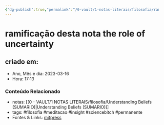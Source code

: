 ```yaml
---
{"dg-publish":true,"permalink":"/0-vault/1-notas-literais/filosofia/ramificacao-desta-nota-the-role-of-uncertainty/","title":"ramificação desta nota the role of uncertainty","tags":["filosofia","meditacao","insight","sciencebitch","permanente"],"dgHomeLink":true,"dgShowLocalGraph":true,"dgShowFileTree":true,"dgEnableSearch":true,"noteIcon":""}
---
```



# ramificação desta nota the role of uncertainty

## criado em: 

- Ano, Mês e dia: 2023-03-16
- Hora: 17:13

### Conteúdo Relacionado

- notas: [[0 - VAULT/1 NOTAS LITERAIS/filosofia/Understanding Beliefs (SUMARIO)\|Understanding Beliefs (SUMARIO)]]
- tags: #filosofia #meditacao #insight #sciencebitch #permanente
- Fontes & Links: [mitpress](https://mitpress.mit.edu/9780262526432/understanding-beliefs/)